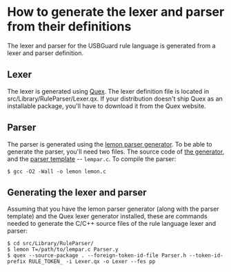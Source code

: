 # How to generate the lexer and parser from their definitions

The lexer and parser for the USBGuard rule language is generated from a lexer and parser definition.

## Lexer

The lexer is generated using [Quex](http://quex.sourceforge.net/). The lexer definition file is located in src/Library/RuleParser/Lexer.qx.
If your distribution doesn't ship Quex as an installable package, you'll have to download it from the Quex website.

## Parser

The parser is generated using the [lemon parser generator](http://www.hwaci.com/sw/lemon/). To be able to generate
the parser, you'll need two files. The source code of [the generator](http://www.sqlite.org/src/artifact?ci=trunk&filename=tool/lemon.c),
and the [parser template](http://www.sqlite.org/src/artifact?ci=trunk&filename=tool/lempar.c) -- `lempar.c`.
To compile the parser:

    $ gcc -O2 -Wall -o lemon lemon.c

## Generating the lexer and parser

Assuming that you have the lemon parser generator (along with the parser template) and the Quex lexer generator installed,
these are commands needed to generate the C/C++ source files of the rule language lexer and parser:

    $ cd src/Library/RuleParser/
    $ lemon T=/path/to/lempar.c Parser.y
    $ quex --source-package . --foreign-token-id-file Parser.h --token-id-prefix RULE_TOKEN_ -i Lexer.qx -o Lexer --fes pp
